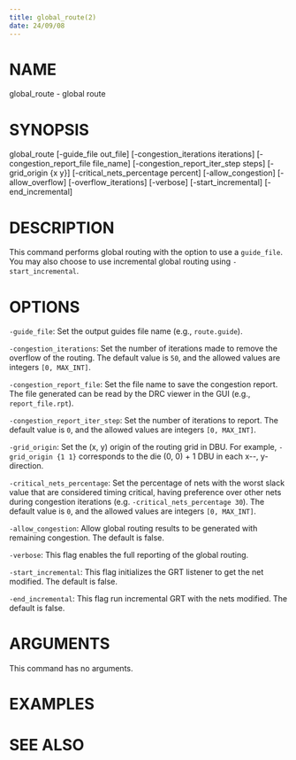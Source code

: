 ```yaml
---
title: global_route(2)
date: 24/09/08
---
```


# NAME

global_route - global route

# SYNOPSIS

global_route 
    [-guide_file out_file]
    [-congestion_iterations iterations]
    [-congestion_report_file file_name]
    [-congestion_report_iter_step steps]
    [-grid_origin {x y}]
    [-critical_nets_percentage percent]
    [-allow_congestion]
    [-allow_overflow]
    [-overflow_iterations]
    [-verbose]
    [-start_incremental]
    [-end_incremental]


# DESCRIPTION

This command performs global routing with the option to use a `guide_file`.
You may also choose to use incremental global routing using `-start_incremental`.

# OPTIONS

`-guide_file`:  Set the output guides file name (e.g., `route.guide`).

`-congestion_iterations`:  Set the number of iterations made to remove the overflow of the routing. The default value is `50`, and the allowed values are integers `[0, MAX_INT]`.

`-congestion_report_file`:  Set the file name to save the congestion report. The file generated can be read by the DRC viewer in the GUI (e.g., `report_file.rpt`).

`-congestion_report_iter_step`:  Set the number of iterations to report. The default value is `0`, and the allowed values are integers `[0, MAX_INT]`.

`-grid_origin`:  Set the (x, y) origin of the routing grid in DBU. For example, `-grid_origin {1 1}` corresponds to the die (0, 0) + 1 DBU in each x--, y- direction.

`-critical_nets_percentage`:  Set the percentage of nets with the worst slack value that are considered timing critical, having preference over other nets during congestion iterations (e.g. `-critical_nets_percentage 30`). The default value is `0`, and the allowed values are integers `[0, MAX_INT]`.

`-allow_congestion`:  Allow global routing results to be generated with remaining congestion. The default is false.

`-verbose`:  This flag enables the full reporting of the global routing.

`-start_incremental`:  This flag initializes the GRT listener to get the net modified. The default is false.

`-end_incremental`:  This flag run incremental GRT with the nets modified. The default is false.

# ARGUMENTS

This command has no arguments.

# EXAMPLES

# SEE ALSO

